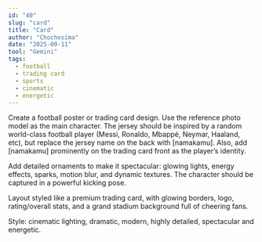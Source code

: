 ```yaml
---
id: "40"
slug: "card"
title: "Card"
author: "Chochosima"
date: "2025-09-11"
tool: "Gemini"
tags:
  - football
  - trading card
  - sports
  - cinematic
  - energetic
---
```

Create a football poster or trading card design. Use the reference photo model as the main character. The jersey should be inspired by a random world-class football player (Messi, Ronaldo, Mbappé, Neymar, Haaland, etc), but replace the jersey name on the back with [namakamu]. Also, add [namakamu] prominently on the trading card front as the player’s identity.

Add detailed ornaments to make it spectacular: glowing lights, energy effects, sparks, motion blur, and dynamic textures. The character should be captured in a powerful kicking pose.

Layout styled like a premium trading card, with glowing borders, logo, rating/overall stats, and a grand stadium background full of cheering fans.

Style: cinematic lighting, dramatic, modern, highly detailed, spectacular and energetic.
